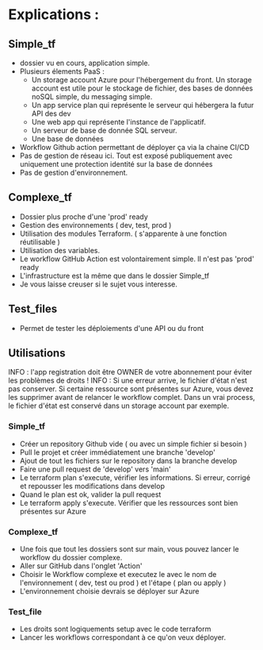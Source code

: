 # Explications : 
## Simple_tf 
- dossier vu en cours, application simple.
- Plusieurs élements PaaS : 
    - Un storage account Azure pour l'hébergement du front. Un storage account est utile pour le stockage de fichier, des bases de données noSQL simple, du messaging simple.
    - Un app service plan qui représente le serveur qui hébergera la futur API des dev
    - Une web app qui représente l'instance de l'applicatif.
    - Un serveur de base de donnée SQL serveur.
    - Une base de données
- Workflow Github action permettant de déployer ça via la chaine CI/CD
- Pas de gestion de réseau ici. Tout est exposé publiquement avec uniquement une protection identité sur la base de données
- Pas de gestion d'environnement.

## Complexe_tf
- Dossier plus proche d'une 'prod' ready
- Gestion des environnements ( dev, test, prod )
- Utilisation des modules Terraform. ( s'apparente à une fonction réutilisable )
- Utilisation des variables.
- Le workflow GitHub Action est volontairement simple. Il n'est pas 'prod' ready
- L'infrastructure est la même que dans le dossier Simple_tf
- Je vous laisse creuser si le sujet vous interesse.

## Test_files
- Permet de tester les déploiements d'une API ou du front

## Utilisations
INFO : l'app registration doit être OWNER de votre abonnement pour éviter les problèmes de droits !
INFO : Si une erreur arrive, le fichier d'état n'est pas conserver. Si certaine ressource sont présentes sur Azure, vous devez les supprimer avant de relancer le workflow complet. Dans un vrai process, le fichier d'état est conservé dans un storage account par exemple. 
### Simple_tf 
- Créer un repository Github vide ( ou avec un simple fichier si besoin )
- Pull le projet et créer immédiatement une branche 'develop'
- Ajout de tout les fichiers sur le repository dans la branche develop
- Faire une pull request de 'develop' vers 'main'
- Le terraform plan s'execute, vérifier les informations. Si erreur, corrigé et repousser les modifications dans develop
- Quand le plan est ok, valider la pull request
- Le terraform apply s'execute. Vérifier que les ressources sont bien présentes sur Azure

### Complexe_tf
- Une fois que tout les dossiers sont sur main, vous pouvez lancer le workflow du dossier complexe.
- Aller sur GitHub dans l'onglet 'Action'
- Choisir le Workflow complexe et executez le avec le nom de l'environnement ( dev, test ou prod ) et l'étape ( plan ou apply )
- L'environnement choisie devrais se déployer sur Azure

### Test_file
- Les droits sont logiquements setup avec le code terraform
- Lancer les workflows correspondant à ce qu'on veux déployer.